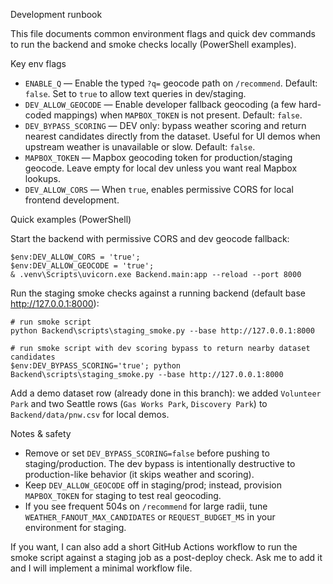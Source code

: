 Development runbook

This file documents common environment flags and quick dev commands to run the backend and smoke checks locally (PowerShell examples).

Key env flags

- `ENABLE_Q` — Enable the typed `?q=` geocode path on `/recommend`. Default: `false`. Set to `true` to allow text queries in dev/staging.
- `DEV_ALLOW_GEOCODE` — Enable developer fallback geocoding (a few hard-coded mappings) when `MAPBOX_TOKEN` is not present. Default: `false`.
- `DEV_BYPASS_SCORING` — DEV only: bypass weather scoring and return nearest candidates directly from the dataset. Useful for UI demos when upstream weather is unavailable or slow. Default: `false`.
- `MAPBOX_TOKEN` — Mapbox geocoding token for production/staging geocode. Leave empty for local dev unless you want real Mapbox lookups.
- `DEV_ALLOW_CORS` — When `true`, enables permissive CORS for local frontend development.

Quick examples (PowerShell)

Start the backend with permissive CORS and dev geocode fallback:

    $env:DEV_ALLOW_CORS = 'true';
    $env:DEV_ALLOW_GEOCODE = 'true';
    & .venv\Scripts\uvicorn.exe Backend.main:app --reload --port 8000

Run the staging smoke checks against a running backend (default base http://127.0.0.1:8000):

    # run smoke script
    python Backend\scripts\staging_smoke.py --base http://127.0.0.1:8000

    # run smoke script with dev scoring bypass to return nearby dataset candidates
    $env:DEV_BYPASS_SCORING='true'; python Backend\scripts\staging_smoke.py --base http://127.0.0.1:8000

Add a demo dataset row (already done in this branch): we added `Volunteer Park` and two Seattle rows (`Gas Works Park`, `Discovery Park`) to `Backend/data/pnw.csv` for local demos.

Notes & safety

- Remove or set `DEV_BYPASS_SCORING=false` before pushing to staging/production. The dev bypass is intentionally destructive to production-like behavior (it skips weather and scoring).
- Keep `DEV_ALLOW_GEOCODE` off in staging/prod; instead, provision `MAPBOX_TOKEN` for staging to test real geocoding.
- If you see frequent 504s on `/recommend` for large radii, tune `WEATHER_FANOUT_MAX_CANDIDATES` or `REQUEST_BUDGET_MS` in your environment for staging.

If you want, I can also add a short GitHub Actions workflow to run the smoke script against a staging job as a post-deploy check. Ask me to add it and I will implement a minimal workflow file.

